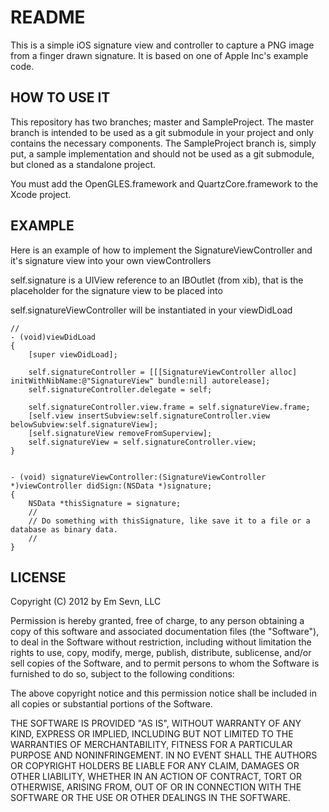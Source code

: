 README
======

This is a simple iOS signature view and controller to capture a PNG image from a finger drawn signature. It is based on one of Apple Inc's example code.

HOW TO USE IT
-------------

This repository has two branches; master and SampleProject. The master branch is intended to be used as a git submodule in your project and only contains the necessary components. The SampleProject branch is, simply put, a sample implementation and should not be used as a git submodule, but cloned as a standalone project.

You must add the OpenGLES.framework and QuartzCore.framework to the Xcode project.

EXAMPLE
-------

Here is an example of how to implement the SignatureViewController and it's signature view into your own viewControllers

self.signature is a UIView reference to an IBOutlet (from xib), that is the placeholder for the signature view to be placed into

self.signatureViewController will be instantiated in your viewDidLoad

	//
	- (void)viewDidLoad
	{
		[super viewDidLoad];
  
		self.signatureController = [[[SignatureViewController alloc] initWithNibName:@"SignatureView" bundle:nil] autorelease];
		self.signatureController.delegate = self;
  
		self.signatureController.view.frame = self.signatureView.frame;
		[self.view insertSubview:self.signatureController.view belowSubview:self.signatureView];
		[self.signatureView removeFromSuperview];
		self.signatureView = self.signatureController.view;
	}


	- (void) signatureViewController:(SignatureViewController *)viewController didSign:(NSData *)signature;
	{
		NSData *thisSignature = signature;
		// 
		// Do something with thisSignature, like save it to a file or a database as binary data.
		//
	}

LICENSE
-------

Copyright (C) 2012 by Em Sevn, LLC

Permission is hereby granted, free of charge, to any person obtaining a copy
of this software and associated documentation files (the "Software"), to deal
in the Software without restriction, including without limitation the rights
to use, copy, modify, merge, publish, distribute, sublicense, and/or sell
copies of the Software, and to permit persons to whom the Software is
furnished to do so, subject to the following conditions:

The above copyright notice and this permission notice shall be included in
all copies or substantial portions of the Software.

THE SOFTWARE IS PROVIDED "AS IS", WITHOUT WARRANTY OF ANY KIND, EXPRESS OR
IMPLIED, INCLUDING BUT NOT LIMITED TO THE WARRANTIES OF MERCHANTABILITY,
FITNESS FOR A PARTICULAR PURPOSE AND NONINFRINGEMENT. IN NO EVENT SHALL THE
AUTHORS OR COPYRIGHT HOLDERS BE LIABLE FOR ANY CLAIM, DAMAGES OR OTHER
LIABILITY, WHETHER IN AN ACTION OF CONTRACT, TORT OR OTHERWISE, ARISING FROM,
OUT OF OR IN CONNECTION WITH THE SOFTWARE OR THE USE OR OTHER DEALINGS IN
THE SOFTWARE.
